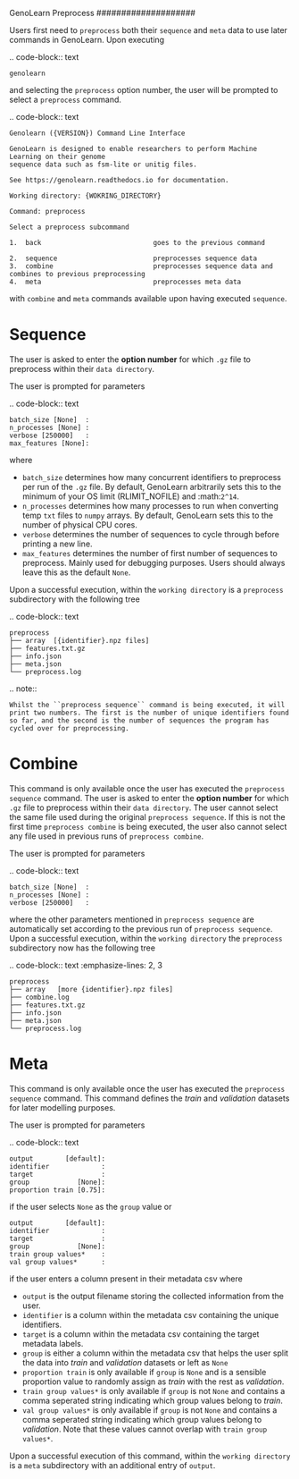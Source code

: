GenoLearn Preprocess
####################

Users first need to ``preprocess`` both their ``sequence`` and ``meta`` data to use later commands in GenoLearn. Upon executing

.. code-block:: text

    genolearn

and selecting the ``preprocess`` option number, the user will be prompted to select a ``preprocess`` command.

.. code-block:: text

    Genolearn ({VERSION}) Command Line Interface

    GenoLearn is designed to enable researchers to perform Machine Learning on their genome
    sequence data such as fsm-lite or unitig files.

    See https://genolearn.readthedocs.io for documentation.

    Working directory: {WOKRING_DIRECTORY}

    Command: preprocess

    Select a preprocess subcommand

    1.  back                            goes to the previous command

    2.  sequence                        preprocesses sequence data
    3.  combine                         preprocesses sequence data and combines to previous preprocessing
    4.  meta                            preprocesses meta data

with ``combine`` and ``meta`` commands available upon having executed ``sequence``.

Sequence
========

The user is asked to enter the **option number** for which ``.gz`` file to preprocess within their ``data directory``. 

The user is prompted for parameters

.. code-block:: text

    batch_size [None]  : 
    n_processes [None] : 
    verbose [250000]   : 
    max_features [None]:

where

+ ``batch_size`` determines how many concurrent identifiers to preprocess per run of the ``.gz`` file. By default, GenoLearn arbitrarily sets this to the minimum of your OS limit (RLIMIT_NOFILE) and :math:`2^14`.
+ ``n_processes`` determines how many processes to run when converting temp ``txt`` files to ``numpy`` arrays. By default, GenoLearn sets this to the number of physical CPU cores.
+ ``verbose`` determines the number of sequences to cycle through before printing a new line.
+ ``max_features`` determines the number of first number of sequences to preprocess. Mainly used for debugging purposes. Users should always leave this as the default ``None``.

Upon a successful execution, within the ``working directory`` is a ``preprocess`` subdirectory with the following tree

.. code-block:: text

    preprocess
    ├── array  [{identifier}.npz files]
    ├── features.txt.gz
    ├── info.json
    ├── meta.json
    └── preprocess.log

.. note::

    Whilst the ``preprocess sequence`` command is being executed, it will print two numbers. The first is the number of unique identifiers found so far, and the second is the number of sequences the program has cycled over for preprocessing.

Combine
=======

This command is only available once the user has executed the ``preprocess sequence`` command. The user is asked to enter the **option number** for which ``.gz`` file to preprocess within their ``data directory``. The user cannot select the same file used during the original ``preprocess sequence``. If this is not the first time ``preprocess combine`` is being executed, the user also cannot select any file used in previous runs of ``preprocess combine``. 

The user is prompted for parameters

.. code-block:: text

    batch_size [None]  : 
    n_processes [None] : 
    verbose [250000]   : 

where the other parameters mentioned in ``preprocess sequence`` are automatically set according to the previous run of ``preprocess sequence``. Upon a successful execution, within the ``working directory`` the ``preprocess`` subdirectory now has the following tree

.. code-block:: text
    :emphasize-lines: 2, 3

    preprocess
    ├── array   [more {identifier}.npz files]
    ├── combine.log
    ├── features.txt.gz
    ├── info.json
    ├── meta.json
    └── preprocess.log

Meta
====

This command is only available once the user has executed the ``preprocess sequence`` command. This command defines the *train* and *validation* datasets for later modelling purposes.

The user is prompted for parameters

.. code-block:: text

    output        [default]:
    identifier             :
    target                 :
    group            [None]:
    proportion train [0.75]:

if the user selects ``None`` as the ``group`` value or 

    output        [default]:  
    identifier             :
    target                 :
    group            [None]:
    train group values*    :
    val group values*      :

if the user enters a column present in their metadata csv where

+ ``output`` is the output filename storing the collected information from the user.
+ ``identifier`` is a column within the metadata csv containing the unique identifiers.
+ ``target`` is a column within the metadata csv containing the target metadata labels.
+ ``group`` is either a column within the metadata csv that helps the user split the data into *train* and *validation* datasets or left as ``None``
+ ``proportion train`` is only available if ``group`` is ``None`` and is a sensible proportion value to randomly assign as *train* with the rest as *validation*.
+ ``train group values*`` is only available if ``group`` is not ``None`` and contains a comma seperated string indicating which group values belong to *train*.
+ ``val group values*`` is only available if ``group`` is not ``None`` and contains a comma seperated string indicating which group values belong to *validation*. Note that these values cannot overlap with ``train group values*``.

Upon a successful execution of this command, within the ``working directory`` is a ``meta`` subdirectory with an additional entry of ``output``.
  

